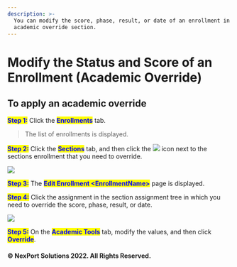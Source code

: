```yaml
---
description: >-
  You can modify the score, phase, result, or date of an enrollment in the
  academic override section.
---
```


# Modify the Status and Score of an Enrollment (Academic Override)

## **To apply an academic override**

<mark style="color:blue;">**Step 1:**</mark>  Click the <mark style="color:blue;">**Enrollments**</mark> tab.

> The list of enrollments is displayed.

<mark style="color:blue;">**Step 2:**</mark>  Click the <mark style="color:blue;">**Sections**</mark> tab, and then click the ![](https://www.nexportcampus.com/Content/Guides/aweb/Content/Resources/Images/Common\_Screens\_Icons/Edit.png) icon next to the sections enrollment that you need to override.

![](https://www.nexportcampus.com/Content/Guides/aweb/Content/Resources/Images/Manage\_Users/Enrollments\_Edit\_550x105.png)

<mark style="color:blue;">**Step 3:**</mark>  The <mark style="color:blue;">**Edit Enrollment \<EnrollmentName>**</mark> page is displayed.

<mark style="color:blue;">**Step 4:**</mark>  Click the assignment in the section assignment tree in which you need to override the score, phase, result, or date.

![](https://www.nexportcampus.com/Content/Guides/aweb/Content/Resources/Images/Manage\_Users/Academic\_Override\_550x270.png)

<mark style="color:blue;">**Step 5:**</mark>  On the <mark style="color:blue;">**Academic Tools**</mark> tab, modify the values, and then click <mark style="color:blue;">**Override**</mark>.

#### © NexPort Solutions 2022. All Rights Reserved.
